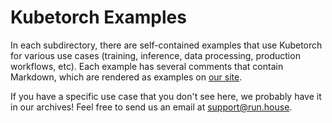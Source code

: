 # Kubetorch Examples

In each subdirectory, there are self-contained examples that use Kubetorch for various use cases (training, inference, data processing, production workflows, etc). Each example has several comments that contain Markdown, which are rendered as examples on [our site](https://www.run.house/examples).

If you have a specific use case that you don't see here, we probably have it in our archives! Feel free to send us an email at [support@run.house](mailto:support@run.house).
